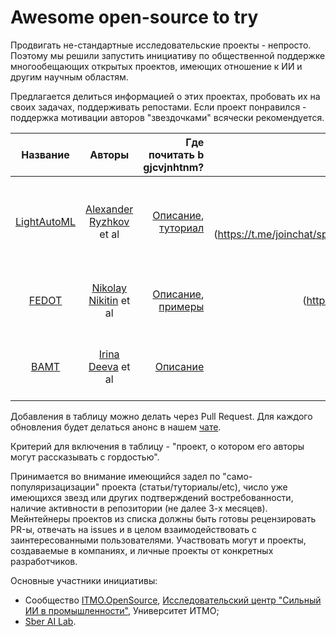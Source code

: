 # Awesome open-source to try

Продвигать не-стандартные исследовательские проекты - непросто.
Поэтому мы решили запустить инициативу по общественной поддержке многообещающих открытых проектов,
имеющих отношение к ИИ и другим научным областям.

Предлагается делиться информацией о этих проектах, пробовать их на своих задачах, поддерживать репостами. 
Если проект понравился - поддержка мотивации авторов "звездочками" всячески рекомендуется.

|  **Название**                                           |  **Авторы**                                                |  **Где почитать b gjcvjnhtnm?**                                                                                                                                   |  **Где обсудить**                                                                              |  **                                              Описание                                              **  |  **                                                                                 Stars                                                                                 **  |
| :-----------------------------------------------------: | :--------------------------------------------------------: | ----------------------------------------------------------------------------------------------------------------------------------------------------------------: | ---------------------------------------------------------------------------------------------: | :--------------------------------------------------------------------------------------------------------: | :---------------------------------------------------------------------------------------------------------------------------------------------------------------------------: |
| [LightAutoML](https://github.com/sb-ai-lab/LightAutoML) | [Alexander Ryzhkov](https://github.com/alexmryzhkov) et al | [Описание](https://habr.com/ru/companies/sberbank/articles/771760/), <br> [туториал](https://ods.ai/tracks/automl-course-part1)                                   | [Канал](https://t.me/lightautoml) <br> [Чат] (https://t.me/joinchat/sp8P7sdAqaU0YmRi)          | AutoML фреймворк для решения задач бинарной классификации, многоклассовой классификации и регресии         |                                                                                                                                                                               |
| [FEDOT](https://github.com/aimclub/FEDOT)               | [Nikolay Nikitin](https://github.com/nicl-nno) et al       | [Описание](https://habr.com/ru/companies/spbifmo/articles/558450/), <br> [примеры](https://habr.com/ru/users/itmo\_nsslab/publications/articles/)                  | [Канал] <br> (https://t.me/NSSgroup), <br> [Чат](https://t.me/FEDOThhelpdesk)                 | AutoML фреймворк для решения задач автоматизированного моделирования и машинного обучения                  |                                                                                                                                                                               |
| [BAMT](https://github.com/aimclub/BAMT)                 | [Irina Deeva](https://github.com/Anaxagor) et al           | [Описание](https://habr.com/ru/companies/spbifmo/articles/566842/)                                                                                                | [Канал](https://t.me/NSSgroup)                                                                 | Фреймворк для анализа и моделирования данных с помощью Байесовских сетей                                   |                                                                                                                                                                               |

Добавления в таблицу можно делать через Pull Request. Для каждого обновления будет делаться анонс в
нашем [чате](https://t.me/itmo_opensource).

Критерий для включения в таблицу - "проект, о котором его авторы могут  рассказывать с гордостью".

Принимается во внимание имеющийся задел по "само-популяризацизации" проекта (статьи/туториалы/etc), 
число уже имеющихся звезд или других подтверждений востребованности, наличие активности в репозитории (не далее 3-х
месяцев). Мейнтейнеры проектов из списка должны быть готовы рецензировать PR-ы, отвечать на issues и в целом взаимодействовать с заинтересованными пользователями.
Участвовать могут и проекты, создаваемые в компаниях, и личные проекты от конкретных разработчиков.

Основные участники инициативы:

- Сообщество [ITMO.OpenSource](https://ods.ai/hubs/opensource_itmo), [Исследовательский центр "Сильный ИИ в промышленности"](https://aim.club/),
  Университет ИТМО;
- [Sber AI Lab](https://sberlabs.com/laboratories/sber-ai-lab).